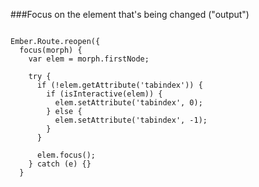 ###Focus on the element that's being changed ("output")
<pre><code class="javascript">
Ember.Route.reopen({
  focus(morph) {
    var elem = morph.firstNode;

    try {
      if (!elem.getAttribute('tabindex')) {
        if (isInteractive(elem)) {
          elem.setAttribute('tabindex', 0);
        } else {
          elem.setAttribute('tabindex', -1);
        }
      }

      elem.focus();
    } catch (e) {}
  }
</code></pre>